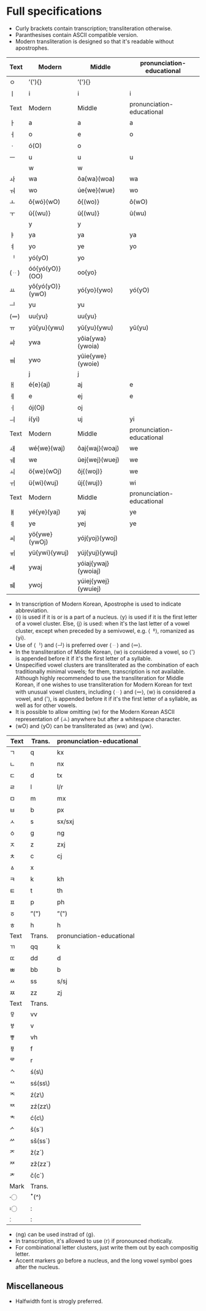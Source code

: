 # Full specifications

* Curly brackets contain transcription; transliteration otherwise.
* Paranthesises contain ASCII compatible version.
* Modern transliteration is designed so that it's readable without apostrophes.

| Text | Modern | Middle | pronunciation-educational
| - | - | - | -
| ㅇ | ʼ('){} | ʼ('){} |
| ㅣ | i | i | i
| Text | Modern | Middle | pronunciation-educational
| ㅏ | a | a | a
| ㅓ | o | e | o
| ㆍ | ó(O) | o |
| ㅡ | u | u | u
| | w | w |
| ㅘ | wa | ôa{wa}(woa) | wa
| ㅝ | wo | úe{we}(wue) | wo
| ㅗ | ô{wó}(wO) | ô{(wo)} | ô(wO)
| ㅜ | û{(wu)} | û{(wu)} | û(wu)
| | y | y |
| ㅑ | ya | ya | ya
| ㅕ | yo | ye | yo
| ᆝ | yó(yO) | yo |
| (ᆢ) | óó{yó(yO)}(OO) | oo{yo} |
| ㅛ | yô{yó(yO)}(ywO) | yó{yo}(ywo) | yó(yO)
| ᆜ | yu | yu |
| (ᆖ) | uu{yu} | uu{yu} |
| ㅠ | yû{yu}(ywu) | yû{yu}(ywu) | yû(yu)
| ㆇ | ywa | yôia{ywa}(ywoia) |
| ㆊ | ywo | yûie{ywe}(ywoie) |
| | j | j |
| ㅐ | é{e}(aj) | aj | e
| ㅔ | e | ej | e
| ㆎ | ój(Oj) | oj |
| ㅢ | í(yi) | uj | yi
| Text | Modern | Middle | pronunciation-educational
| ㅙ | wé{we}(waj) | ôaj{waj}(woaj) | we
| ㅞ | we | ûej{wej}(wuej) | we
| ㅚ | ö{we}(wOj) | ôj{(woj)} | we
| ㅟ | ü{wi}(wuj) | ûj{(wuj)} | wi
| Text | Modern | Middle | pronunciation-educational
| ㅒ | yé{ye}(yaj) | yaj | ye
| ㅖ | ye | yej | ye
| ㆉ | yö{ywe}(ywOj) | yój{yoj}(ywoj) |
| ㆌ | yü{ywi}(ywuj) | yúj{yuj}(ywuj) |
| ㆈ | ywaj | yóiaj{ywaj}(ywoiaj) |
| ㆋ | ywoj | yúiej{ywej}(ywuiej) |

* In transcription of Modern Korean, Apostrophe is used to indicate abbreviation.
* ⟨i⟩ is used if it is or is a part of a nucleus. ⟨y⟩ is used if it is the first letter of a vowel cluster. Else, ⟨j⟩ is used: when it's the last letter of a vowel cluster, except when preceded by a semivowel, e.g. ⟨ퟄ⟩, romanized as ⟨yi⟩.
* Use of ⟨ᆝ⟩ and ⟨ᆜ⟩ is preferred over ⟨ᆢ⟩ and ⟨ᆖ⟩.
* In the transliteration of Middle Korean, ⟨w⟩ is considered a vowel, so ⟨'⟩ is appended before it if it's the first letter of a syllable.
* Unspecified vowel clusters are transliterated as the combination of each traditionally minimal vowels; for them, transcription is not available. Although highly recommended to use the transliteration for Middle Korean, if one wishes to use transliteration for Modern Korean for text with unusual vowel clusters, including ⟨ᆢ⟩ and ⟨ᆖ⟩, ⟨w⟩ is considered a vowel, and ⟨'⟩, is appended before it if it's the first letter of a syllable, as well as for other vowels.
* It is possible to allow omitting ⟨w⟩ for the Modern Korean ASCII representation of ⟨ㅗ⟩ anywhere but after a whitespace character.
* ⟨wO⟩ and ⟨yO⟩ can be transliterated as ⟨ww⟩ and ⟨yw⟩.

| Text | Trans. | pronunciation-educational
| - | - | -
| ㄱ | q | kx
| ㄴ | n | nx
| ㄷ | d | tx
| ㄹ | l | l/r
| ㅁ | m | mx
| ㅂ | b | px
| ㅅ | s | sx/sxj
| ㆁ | g | ng
| ㅈ | z | zxj
| ㅊ | c | cj
| ㅿ | x |
| ㅋ | k | kh
| ㅌ | t | th
| ㅍ | p | ph
| ㆆ | ˮ(") | ˮ(")
| ㅎ | h | h
| Text | Trans. | pronunciation-educational
| ㄲ | qq | k
| ㄸ | dd | d
| ㅃ | bb | b
| ㅆ | ss | s/sj
| ㅉ | zz | zj
| Text | Trans. |
| ㅱ | vv |
| ㅸ | v |
| ㅹ | vh |
| ㆄ | f |
| ᄛ | r |
| ᄾ | ś(s\\) |
| ᄿ | sś(ss\\) |
| ᅐ | ź(z\\) | 
| ᅑ | zź(zz\\) |
| ᅕ | ć(c\\) |
| ᄼ | š(s\`) |
| ᄽ | sš(ss\`) |
| ᅎ | ž(z\`) |
| ᅏ | zž(zz\`) |
| ᅔ | č(c\`) |
| Mark | Trans. |
| 〮 | ꜛ(^) |
| 〯 | : |
| ː | : |

* ⟨ng⟩ can be used instrad of ⟨g⟩.
* In transcription, it's allowed to use ⟨r⟩ if pronounced rhotically.
* For combinational letter clusters, just write them out by each compositig letter.
* Accent markers go before a nucleus, and the long vowel symbol goes after the nucleus.

## Miscellaneous

* Halfwidth font is strogly preferred.
